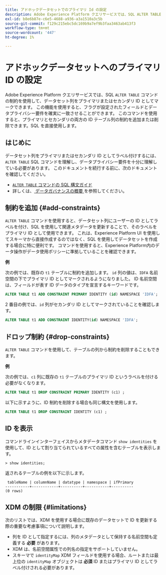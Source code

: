 ```yaml
---
title: アドホックデータセットでのプライマリ Id の設定
description: Adobe Experience Platform クエリサービスでは、SQL ALTER TABLE コマンドを使用して、アドホックスキーマデータセットフィールドの ID またはプライマリ ID を直接設定できます。 この文書では、ALTER TABLE コマンドを使用してプライマリ ID またはセカンダリ ID を設定する方法について説明します。
exl-id: b8e6b87e-c6e5-4688-a936-a3a1510a3c5b
source-git-commit: f129c215ebc5dc169b9a7ef9b3faa3463ab413f3
workflow-type: tm+mt
source-wordcount: '447'
ht-degree: 1%

---
```


# アドホックデータセットへのプライマリ ID の設定

Adobe Experience Platform クエリサービスでは、SQL `ALTER TABLE` コマンドの制約を使用して、データセット列をプライマリまたはセカンダリ ID としてマークできます。 この機能を使用すると、フラグが設定されたフィールドとデータプライバシー要件を確実に一致させることができます。 このコマンドを使用すると、プライマリとセカンダリの両方の ID テーブル列の制約を追加または削除できます。SQL を直接使用します。

## はじめに

データセット列をプライマリまたはセカンダリ ID としてラベル付けするには、`ALTER TABLE` SQL コマンドを理解し、データプライバシー要件を十分に理解している必要があります。 このドキュメントを続行する前に、次のドキュメントを確認してください。

* [`ALTER TABLE` コマンドの SQL 構文ガイド ](../sql/syntax.md)
* 詳しくは、[ データガバナンスの概要 ](../../data-governance/home.md) を参照してください。

## 制約を追加 {#add-constraints}

`ALTER TABLE` コマンドを使用すると、データセット列にユーザーの ID としてラベルを付け、SQL を使用して関連メタデータを更新することで、そのラベルをプライマリ ID として使用できます。 これは、Experience Platform UI を使用してスキーマから直接作成するのではなく、SQL を使用してデータセットを作成する場合に特に便利です。 コマンドを使用すると、Experience Platform内のデータ操作がデータ使用ポリシーに準拠していることを確認できます。

**例**

次の例では、既存の `t1` テーブルに制約を追加します。 `id` 列の値は、`IDFA` 名前空間の下でプライマリ ID としてマークされるようになりました。 ID 名前空間は、フィールドが表す ID データのタイプを宣言するキーワードです。

```sql
ALTER TABLE t1 ADD CONSTRAINT PRIMARY IDENTITY (id) NAMESPACE 'IDFA';
```

2 番目の例では、`id` 列がセカンダリ ID としてマークされていることを確認します。

```sql
ALTER TABLE t1 ADD CONSTRAINT IDENTITY(id) NAMESPACE 'IDFA';
```

## ドロップ制約 {#drop-constraints}

`ALTER TABLE` コマンドを使用して、テーブルの列から制約を削除することもできます。

**例**

次の例では、`c1` 列に既存の `t1` テーブルのプライマリ ID というラベルを付ける必要がなくなります。

```sql
ALTER TABLE t1 DROP CONSTRAINT PRIMARY IDENTITY (c1) ;
```

以下に示すように、ID 制約を削除する場合も同じ構文を使用します。

```sql
ALTER TABLE t1 DROP CONSTRAINT IDENTITY (c1) ;
```

## ID を表示

コマンドラインインターフェイスからメタデータコマンド `show identities` を使用して、ID として割り当てられているすべての属性を含むテーブルを表示します。

```shell
> show identities;
```

返されるテーブルの例を以下に示します。

```console
 tableName | columnName | datatype | namespace | ifPrimary
-----------+------------+----------+-----------+----------
(0 rows)
```

## XDM の制限 {#limitations}

次のリストでは、XDM を使用する場合に既存のデータセットで ID を更新する際の重要な考慮事項について説明します。

* 列を ID として指定するには、列のメタデータとして保持する名前空間も定義する **必要** があります。
* XDM は、名前空間属性での列名の指定をサポートしていません。
* スキーマで `identityMap` XDM フィールドを使用する場合、ルートまたは最上位の `identityMap` オブジェクトは **必須** ID またはプライマリ ID としてラベル付けされる必要があります。
